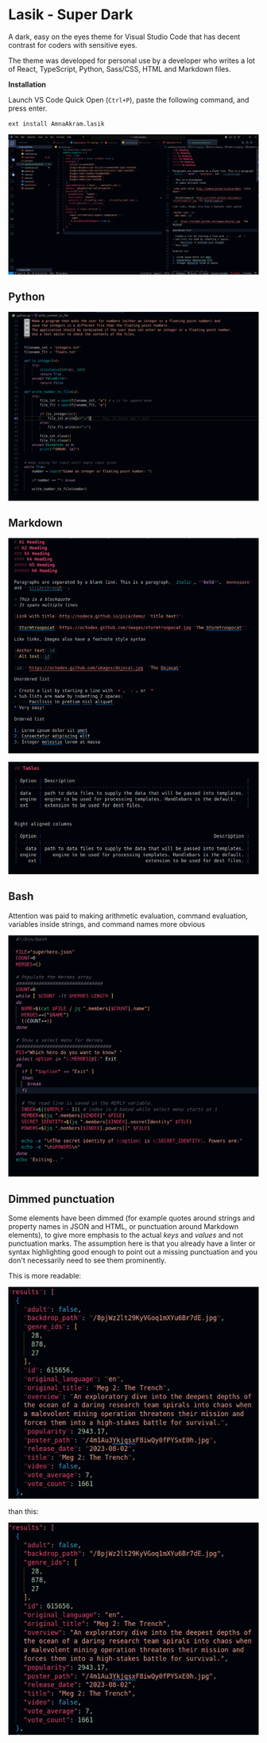# Lasik - Super Dark
A dark, easy on the eyes theme for Visual Studio Code that has decent contrast for coders with sensitive eyes.

The theme was developed for personal use by a developer who writes a lot of React, TypeScript, Python, Sass/CSS, HTML and Markdown files.

**Installation**

Launch VS Code Quick Open (`Ctrl+P`), paste the following command, and press enter.

```
ext install AmnaAkram.lasik
```

![Screenshot](./images/screenshot.png)

## Python

![Python sample](./images/python-sample.png)

## Markdown

![Basic Markdown](./images/markdown-basics.png)

![Markdown Tables](./images/markdown-tables.png)

## Bash

Attention was paid to making arithmetic evaluation, command evaluation, variables inside strings, and command names more obvious

![Bash sample](./images/bash-sample.png)

## Dimmed punctuation

Some elements have been dimmed (for example quotes around strings and property names in JSON and HTML, or punctuation around Markdown elements), to give more emphasis to the actual _keys_ and _values_ and not punctuation marks. The assumption here is that you already have a linter or syntax highlighting good enough to point out a missing punctuation and you don't necessarily need to see them prominently.

This is more readable:

![Dimmed punctuation colors](./images/dimmed-punctuation-colors.png)

than this:

![Normal punctuation colors](./images/normal-punctuation-colors.png)